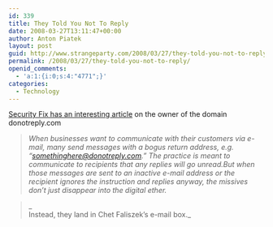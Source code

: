 ```yaml
---
id: 339
title: They Told You Not To Reply
date: 2008-03-27T13:11:47+00:00
author: Anton Piatek
layout: post
guid: http://www.strangeparty.com/2008/03/27/they-told-you-not-to-reply/
permalink: /2008/03/27/they-told-you-not-to-reply/
openid_comments:
  - 'a:1:{i:0;s:4:"4771";}'
categories:
  - Technology
---
```

[Security Fix has an interesting article](http://blog.washingtonpost.com/securityfix/2008/03/they_told_you_not_to_reply.html) on the owner of the domain donotreply.com

>   _When businesses want to communicate with their customers via e-mail, many send messages with a bogus return address, e.g. &#8220;somethinghere@donotreply.com.&#8221; The practice is meant to communicate to recipients that any replies will go unread.But when those messages are sent to an inactive e-mail address or the recipient ignores the instruction and replies anyway, the missives don&#8217;t just disappear into the digital ether._

> _  
> Instead, they land in Chet Faliszek&#8217;s e-mail box._